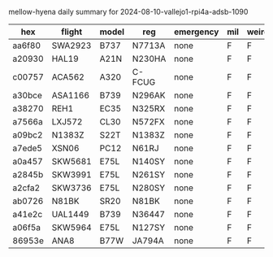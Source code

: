 mellow-hyena daily summary for 2024-08-10-vallejo1-rpi4a-adsb-1090

|hex|flight|model|reg|emergency|mil|weirdo|
|--|--|--|--|--|--|--|
|aa6f80|SWA2923|B737|N7713A|none|F|F|
|a20930|HAL19|A21N|N230HA|none|F|F|
|c00757|ACA562|A320|C-FCUG|none|F|F|
|a30bce|ASA1166|B739|N296AK|none|F|F|
|a38270|REH1|EC35|N325RX|none|F|F|
|a7566a|LXJ572|CL30|N572FX|none|F|F|
|a09bc2|N1383Z|S22T|N1383Z|none|F|F|
|a7ede5|XSN06|PC12|N61RJ|none|F|F|
|a0a457|SKW5681|E75L|N140SY|none|F|F|
|a2845b|SKW3991|E75L|N261SY|none|F|F|
|a2cfa2|SKW3736|E75L|N280SY|none|F|F|
|ab0726|N81BK|SR20|N81BK|none|F|F|
|a41e2c|UAL1449|B739|N36447|none|F|F|
|a06f5a|SKW5964|E75L|N127SY|none|F|F|
|86953e|ANA8|B77W|JA794A|none|F|F|
